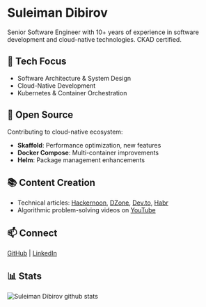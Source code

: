 # Suleiman Dibirov

Senior Software Engineer with 10+ years of experience in software development and cloud-native technologies. CKAD certified.

## 🔧 Tech Focus
- Software Architecture & System Design
- Cloud-Native Development
- Kubernetes & Container Orchestration

## 🌟 Open Source
Contributing to cloud-native ecosystem:
- **Skaffold**: Performance optimization, new features
- **Docker Compose**: Multi-container improvements
- **Helm**: Package management enhancements

## 📚 Content Creation
- Technical articles: [Hackernoon](https://hackernoon.com/idsulik), [DZone](https://dzone.com/authors/idsulik), [Dev.to](https://dev.to/idsulik), [Habr](https://habrahabr.ru/users/idsulik)
- Algorithmic problem-solving videos on [YouTube](https://youtube.com/@idsulik)

## 📫 Connect
[GitHub](https://github.com/idsulik) | [LinkedIn](https://www.linkedin.com/in/idsulik/)

## 📊 Stats
![Suleiman Dibirov github stats](https://github-readme-stats.vercel.app/api?username=idsulik&show_icons=true&theme=dracula)
